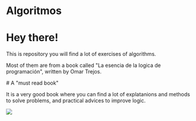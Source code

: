 # Algoritmos
# Hey there!
<p>This is repository you will find a lot of exercises of algorithms.</p>
<p>Most of them are from a book called "La esencia de la logica de programación", written by Omar Trejos.</p>
# A "must read book"
<p>It is a very good book where you can find a lot of explatanions and methods to solve problems, and practical advices to improve logic.</p>
<img src="https://www.elsolucionario.org/wp-content/archivos/2019/05/la-esencia-de-la-logica-de-programacion-omar-trejos-buritica-1ra-edicion.jpg"/>
